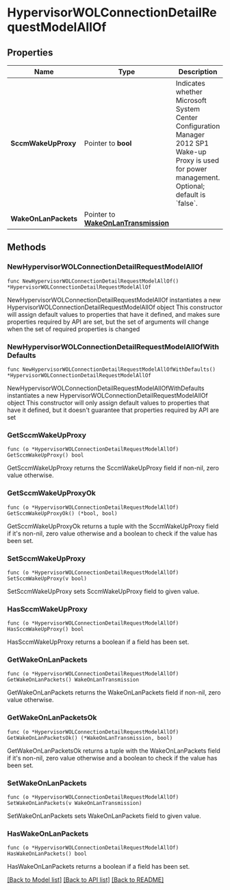 # HypervisorWOLConnectionDetailRequestModelAllOf

## Properties

Name | Type | Description | Notes
------------ | ------------- | ------------- | -------------
**SccmWakeUpProxy** | Pointer to **bool** | Indicates whether Microsoft System Center Configuration Manager 2012 SP1 Wake-up Proxy is used for power management.  Optional; default is &#x60;false&#x60;. | [optional] 
**WakeOnLanPackets** | Pointer to [**WakeOnLanTransmission**](WakeOnLanTransmission.md) |  | [optional] 

## Methods

### NewHypervisorWOLConnectionDetailRequestModelAllOf

`func NewHypervisorWOLConnectionDetailRequestModelAllOf() *HypervisorWOLConnectionDetailRequestModelAllOf`

NewHypervisorWOLConnectionDetailRequestModelAllOf instantiates a new HypervisorWOLConnectionDetailRequestModelAllOf object
This constructor will assign default values to properties that have it defined,
and makes sure properties required by API are set, but the set of arguments
will change when the set of required properties is changed

### NewHypervisorWOLConnectionDetailRequestModelAllOfWithDefaults

`func NewHypervisorWOLConnectionDetailRequestModelAllOfWithDefaults() *HypervisorWOLConnectionDetailRequestModelAllOf`

NewHypervisorWOLConnectionDetailRequestModelAllOfWithDefaults instantiates a new HypervisorWOLConnectionDetailRequestModelAllOf object
This constructor will only assign default values to properties that have it defined,
but it doesn't guarantee that properties required by API are set

### GetSccmWakeUpProxy

`func (o *HypervisorWOLConnectionDetailRequestModelAllOf) GetSccmWakeUpProxy() bool`

GetSccmWakeUpProxy returns the SccmWakeUpProxy field if non-nil, zero value otherwise.

### GetSccmWakeUpProxyOk

`func (o *HypervisorWOLConnectionDetailRequestModelAllOf) GetSccmWakeUpProxyOk() (*bool, bool)`

GetSccmWakeUpProxyOk returns a tuple with the SccmWakeUpProxy field if it's non-nil, zero value otherwise
and a boolean to check if the value has been set.

### SetSccmWakeUpProxy

`func (o *HypervisorWOLConnectionDetailRequestModelAllOf) SetSccmWakeUpProxy(v bool)`

SetSccmWakeUpProxy sets SccmWakeUpProxy field to given value.

### HasSccmWakeUpProxy

`func (o *HypervisorWOLConnectionDetailRequestModelAllOf) HasSccmWakeUpProxy() bool`

HasSccmWakeUpProxy returns a boolean if a field has been set.

### GetWakeOnLanPackets

`func (o *HypervisorWOLConnectionDetailRequestModelAllOf) GetWakeOnLanPackets() WakeOnLanTransmission`

GetWakeOnLanPackets returns the WakeOnLanPackets field if non-nil, zero value otherwise.

### GetWakeOnLanPacketsOk

`func (o *HypervisorWOLConnectionDetailRequestModelAllOf) GetWakeOnLanPacketsOk() (*WakeOnLanTransmission, bool)`

GetWakeOnLanPacketsOk returns a tuple with the WakeOnLanPackets field if it's non-nil, zero value otherwise
and a boolean to check if the value has been set.

### SetWakeOnLanPackets

`func (o *HypervisorWOLConnectionDetailRequestModelAllOf) SetWakeOnLanPackets(v WakeOnLanTransmission)`

SetWakeOnLanPackets sets WakeOnLanPackets field to given value.

### HasWakeOnLanPackets

`func (o *HypervisorWOLConnectionDetailRequestModelAllOf) HasWakeOnLanPackets() bool`

HasWakeOnLanPackets returns a boolean if a field has been set.


[[Back to Model list]](../README.md#documentation-for-models) [[Back to API list]](../README.md#documentation-for-api-endpoints) [[Back to README]](../README.md)


